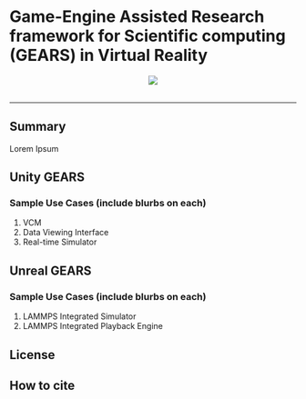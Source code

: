 # Game-Engine Assisted Research framework for Scientific computing (GEARS) in Virtual Reality

<div align="center">
  <img src="https://magics.usc.edu/wp-content/uploads/2017/06/GEARS-Logo2.jpg"><br><br>
</div>

-----------------

## Summary
Lorem Ipsum

## Unity GEARS
### Sample Use Cases (include blurbs on each)
1. VCM
2. Data Viewing Interface
3. Real-time Simulator

## Unreal GEARS
### Sample Use Cases (include blurbs on each)
1. LAMMPS Integrated Simulator
2. LAMMPS Integrated Playback Engine

## License

## How to cite